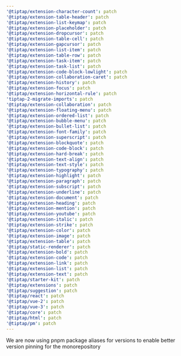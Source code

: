 ```yaml
---
'@tiptap/extension-character-count': patch
'@tiptap/extension-table-header': patch
'@tiptap/extension-list-keymap': patch
'@tiptap/extension-placeholder': patch
'@tiptap/extension-dropcursor': patch
'@tiptap/extension-table-cell': patch
'@tiptap/extension-gapcursor': patch
'@tiptap/extension-list-item': patch
'@tiptap/extension-table-row': patch
'@tiptap/extension-task-item': patch
'@tiptap/extension-task-list': patch
'@tiptap/extension-code-block-lowlight': patch
'@tiptap/extension-collaboration-caret': patch
'@tiptap/extension-history': patch
'@tiptap/extension-focus': patch
'@tiptap/extension-horizontal-rule': patch
'tiptap-2-migrate-imports': patch
'@tiptap/extension-collaboration': patch
'@tiptap/extension-floating-menu': patch
'@tiptap/extension-ordered-list': patch
'@tiptap/extension-bubble-menu': patch
'@tiptap/extension-bullet-list': patch
'@tiptap/extension-font-family': patch
'@tiptap/extension-superscript': patch
'@tiptap/extension-blockquote': patch
'@tiptap/extension-code-block': patch
'@tiptap/extension-hard-break': patch
'@tiptap/extension-text-align': patch
'@tiptap/extension-text-style': patch
'@tiptap/extension-typography': patch
'@tiptap/extension-highlight': patch
'@tiptap/extension-paragraph': patch
'@tiptap/extension-subscript': patch
'@tiptap/extension-underline': patch
'@tiptap/extension-document': patch
'@tiptap/extension-heading': patch
'@tiptap/extension-mention': patch
'@tiptap/extension-youtube': patch
'@tiptap/extension-italic': patch
'@tiptap/extension-strike': patch
'@tiptap/extension-color': patch
'@tiptap/extension-image': patch
'@tiptap/extension-table': patch
'@tiptap/static-renderer': patch
'@tiptap/extension-bold': patch
'@tiptap/extension-code': patch
'@tiptap/extension-link': patch
'@tiptap/extension-list': patch
'@tiptap/extension-text': patch
'@tiptap/starter-kit': patch
'@tiptap/extensions': patch
'@tiptap/suggestion': patch
'@tiptap/react': patch
'@tiptap/vue-2': patch
'@tiptap/vue-3': patch
'@tiptap/core': patch
'@tiptap/html': patch
'@tiptap/pm': patch
---
```


We are now using pnpm package aliases for versions to enable better version pinning for the monorepository
